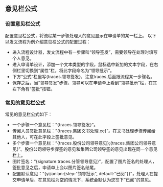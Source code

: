 ## 意见栏公式

### 设置意见栏公式
配置意见栏公式，将流程某一步骤处理人的意见显示在申请单的某一栏上。
以下以发文流程为例介绍意见栏公式的配置过程：
- 进入流程设计器，发文流程中有一步骤叫“领导签发”，需要领导在处理时填写个人意见。
- 进入申请单设计，添加一个文本类型的字段，鼠标选中新加的文本字段，在右侧栏里切换到“属性”栏，将此字段命名为“领导批示”。
- 下方“公式”栏里写{traces.领导签发}，注意traces.后面跟流程某一步骤名。
- 保存之后，当“领导签发”步骤，领导可以在申请单上看到“领导批示”栏，在其右下角有“签批”按钮。

### 常见的意见栏公式
常见的意见栏公式如下：
- 一个步骤一个意见栏：“{traces.领导签发}”。
- 传阅人员签批意见栏：“{traces.集团文书处理.cc}”。在文书处理步骤传阅给其他人，可在此字段上签批意见。
- 多个步骤一个意见栏：“{traces.股份公司领导意见};{traces.集团公司领导意见}”。股份公司领导步骤签的意见和集团公司领导签的意见出现在同一个意见栏上。
- 图片签名：“{signature.traces.分管领导意见}”，配置了图片签名的处理人，签批意见之后，申请单上会以图片签名结尾。
- 配置默认意见：“{yijianlan:{step:"领导批示", default:"已阅"}}”，处理人在提交申请单后，在意见栏为空的情况下，系统会默认为您签下“已阅”的意见。